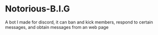 # Notorious-B.I.G
A bot I made for discord, it can ban and kick members, respond to certain messages, and obtain messages from an web page
